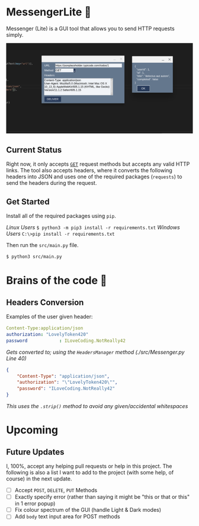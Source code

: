 # MessengerLite 🧙

Messenger (Lite) is a GUI tool that allows you to send HTTP requests simply. 

![Showcase 1](./media/ShowcaseImage1.png)

## Current Status

Right now, it only accepts [`GET`](https://developer.mozilla.org/en-US/docs/Web/HTTP/Methods/GET) request methods but accepts any valid HTTP links. The tool also accepts headers, where it converts the following headers into JSON and uses one of the required packages (`requests`) to send the headers during the request.

## Get Started

Install all of the required packages using `pip`.

*Linux Users* `$ python3 -m pip3 install -r requirements.txt`
*Windows Users* `C:\>pip install -r requirements.txt`

Then run the `src/main.py` file.
```sh
$ python3 src/main.py
```

# Brains of the code 🧠

## Headers Conversion

Examples of the user given header:
```yaml
Content-Type:application/json
authorization: "LovelyToken420"
password            : ILoveCoding.NotReally42
```

*Gets converted to; using the `HeadersManager` method (./src/Messenger.py Line 40)*

```json
{
    "Content-Type": "application/json",
    "authorization": "\"LovelyToken420\"",
    "password": "ILoveCoding.NotReally42"
}
```

*This uses the `.strip()` method to avoid any given/accidental whitespaces*

# Upcoming

## Future Updates 

I, 100%, accept any helping pull requests or help in this project. The following is also a list I want to add to the project (with some help, of course) in the next update.

- [ ] Accept `POST`, `DELETE`, `PUT` Methods 
- [ ] Exactly specify error (rather than saying it might be "this or that or this" in 1 error popup)
- [ ] Fix colour spectrum of the GUI (handle Light & Dark modes)
- [ ] Add `body` text input area for POST methods